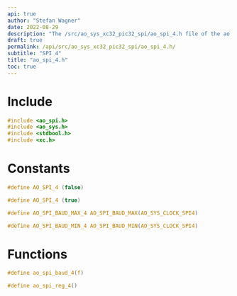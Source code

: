 ```yaml
---
api: true
author: "Stefan Wagner"
date: 2022-08-29
description: "The /src/ao_sys_xc32_pic32_spi/ao_spi_4.h file of the ao real-time operating system."
draft: true
permalink: /api/src/ao_sys_xc32_pic32_spi/ao_spi_4.h/
subtitle: "SPI 4"
title: "ao_spi_4.h"
toc: true
---
```


# Include

```c
#include <ao_spi.h>
#include <ao_sys.h>
#include <stdbool.h>
#include <xc.h>
```

# Constants

```c
#define AO_SPI_4 (false)
```

```c
#define AO_SPI_4 (true)
```

```c
#define AO_SPI_BAUD_MAX_4 AO_SPI_BAUD_MAX(AO_SYS_CLOCK_SPI4)
```

```c
#define AO_SPI_BAUD_MIN_4 AO_SPI_BAUD_MIN(AO_SYS_CLOCK_SPI4)
```

# Functions

```c
#define ao_spi_baud_4(f)
```

```c
#define ao_spi_reg_4()
```
